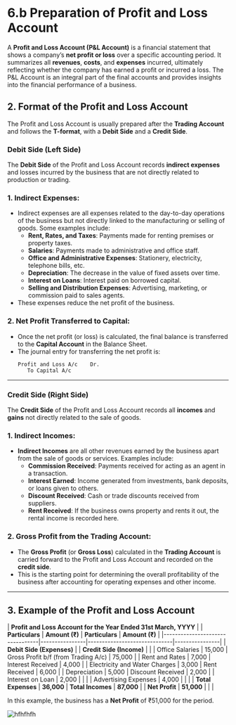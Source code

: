 # 6.b Preparation of Profit and Loss Account

A **Profit and Loss Account (P&L Account)** is a financial statement that shows a company’s **net profit or loss** over a specific accounting period. It summarizes all **revenues**, **costs**, and **expenses** incurred, ultimately reflecting whether the company has earned a profit or incurred a loss. The P&L Account is an integral part of the final accounts and provides insights into the financial performance of a business.

## 2. Format of the Profit and Loss Account

The Profit and Loss Account is usually prepared after the **Trading Account** and follows the **T-format**, with a **Debit Side** and a **Credit Side**.

### Debit Side (Left Side)

The **Debit Side** of the Profit and Loss Account records **indirect expenses** and losses incurred by the business that are not directly related to production or trading.

### 1. **Indirect Expenses**:
   - Indirect expenses are all expenses related to the day-to-day operations of the business but not directly linked to the manufacturing or selling of goods. Some examples include:
     - **Rent, Rates, and Taxes**: Payments made for renting premises or property taxes.
     - **Salaries**: Payments made to administrative and office staff.
     - **Office and Administrative Expenses**: Stationery, electricity, telephone bills, etc.
     - **Depreciation**: The decrease in the value of fixed assets over time.
     - **Interest on Loans**: Interest paid on borrowed capital.
     - **Selling and Distribution Expenses**: Advertising, marketing, or commission paid to sales agents.
   - These expenses reduce the net profit of the business.

### 2. **Net Profit Transferred to Capital**:
   - Once the net profit (or loss) is calculated, the final balance is transferred to the **Capital Account** in the Balance Sheet.
   - The journal entry for transferring the net profit is:
     ```plaintext
     Profit and Loss A/c    Dr.
        To Capital A/c
     ```

---

### Credit Side (Right Side)

The **Credit Side** of the Profit and Loss Account records all **incomes** and **gains** not directly related to the sale of goods.

### 1. **Indirect Incomes**:
   - **Indirect Incomes** are all other revenues earned by the business apart from the sale of goods or services. Examples include:
     - **Commission Received**: Payments received for acting as an agent in a transaction.
     - **Interest Earned**: Income generated from investments, bank deposits, or loans given to others.
     - **Discount Received**: Cash or trade discounts received from suppliers.
     - **Rent Received**: If the business owns property and rents it out, the rental income is recorded here.
   
### 2. **Gross Profit from the Trading Account**:
   - The **Gross Profit** (or **Gross Loss**) calculated in the **Trading Account** is carried forward to the Profit and Loss Account and recorded on the **credit side**.
   - This is the starting point for determining the overall profitability of the business after accounting for operating expenses and other income.

---

## 3. Example  of the Profit and Loss Account

| **Profit and Loss Account for the Year Ended 31st March, YYYY** |
| **Particulars**                | **Amount (₹)** | **Particulars**              | **Amount (₹)** |
|---------------------------------|----------------|------------------------------|----------------|
| **Debit Side (Expenses)**       |                | **Credit Side (Income)**      |                |
| Office Salaries                 | 15,000         | Gross Profit b/f (from Trading A/c) | 75,000         |
| Rent and Rates                  | 7,000          | Interest Received             | 4,000          |
| Electricity and Water Charges   | 3,000          | Rent Received                 | 6,000          |
| Depreciation                    | 5,000          | Discount Received             | 2,000          |
| Interest on Loan                | 2,000          |                              |                |
| Advertising Expenses            | 4,000          |                              |                |
| **Total Expenses**              | **36,000**     | **Total Incomes**             | **87,000**     |
| **Net Profit**                  | **51,000**     |                              |                |

In this example, the business has a **Net Profit** of ₹51,000 for the period.

![hfhfhfh](https://github.com/user-attachments/assets/4307997a-2501-46fc-99b3-5eb7543bed26)

